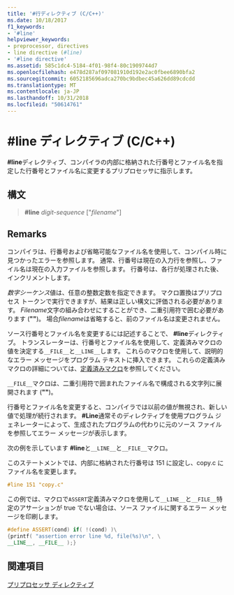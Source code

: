 ```yaml
---
title: '#行ディレクティブ (C/C++)'
ms.date: 10/18/2017
f1_keywords:
- '#line'
helpviewer_keywords:
- preprocessor, directives
- line directive (#line)
- '#line directive'
ms.assetid: 585c1dc4-5184-4f01-98f4-80c1909744d7
ms.openlocfilehash: e478d287af097081910d192e2ac0fbee6890bfa2
ms.sourcegitcommit: 6052185696adca270bc9bdbec45a626dd89cdcdd
ms.translationtype: MT
ms.contentlocale: ja-JP
ms.lasthandoff: 10/31/2018
ms.locfileid: "50614761"
---
```

# <a name="line-directive-cc"></a>#line ディレクティブ (C/C++)

**#line**ディレクティブ、コンパイラの内部に格納された行番号とファイル名を指定した行番号とファイル名に変更するプリプロセッサに指示します。

## <a name="syntax"></a>構文

> **#line** *digit-sequence* ["*filename*"]

## <a name="remarks"></a>Remarks

コンパイラは、行番号および省略可能なファイル名を使用して、コンパイル時に見つかったエラーを参照します。 通常、行番号は現在の入力行を参照し、ファイル名は現在の入力ファイルを参照します。 行番号は、各行が処理された後、インクリメントします。

*数字シーケンス*値は、任意の整数定数を指定できます。 マクロ置換はプリプロセス トークンで実行できますが、結果は正しい構文に評価される必要があります。 *Filename*文字の組み合わせにすることができ、二重引用符で囲む必要があります (**""**)。 場合*filename*は省略すると、前のファイル名は変更されません。

ソース行番号とファイル名を変更するには記述することで、 **#line**ディレクティブ。 トランスレーターは、行番号とファイル名を使用して、定義済みマクロの値を決定する`__FILE__`と`__LINE__`します。 これらのマクロを使用して、説明的なエラー メッセージをプログラム テキストに挿入できます。 これらの定義済みマクロの詳細については、[定義済みマクロ](../preprocessor/predefined-macros.md)を参照してください。

`__FILE__`マクロは、二重引用符で囲まれたファイル名で構成される文字列に展開されます (**""**)。

行番号とファイル名を変更すると、コンパイラでは以前の値が無視され、新しい値で処理が続行されます。 **#Line**通常そのディレクティブを使用プログラム ジェネレーターによって、生成されたプログラムの代わりに元のソース ファイルを参照してエラー メッセージが表示します。

次の例を示しています **#line**と`__LINE__`と`__FILE__`マクロ。

このステートメントでは、内部に格納された行番号は 151 に設定し、copy.c にファイル名を変更します。

```cpp
#line 151 "copy.c"
```

この例では、マクロで`ASSERT`定義済みマクロを使用して`__LINE__`と`__FILE__`特定のアサーションが true でない場合は、ソース ファイルに関するエラー メッセージを印刷します。

```cpp
#define ASSERT(cond) if( !(cond) )\
{printf( "assertion error line %d, file(%s)\n", \
__LINE__, __FILE__ );}
```

## <a name="see-also"></a>関連項目

[プリプロセッサ ディレクティブ](../preprocessor/preprocessor-directives.md)